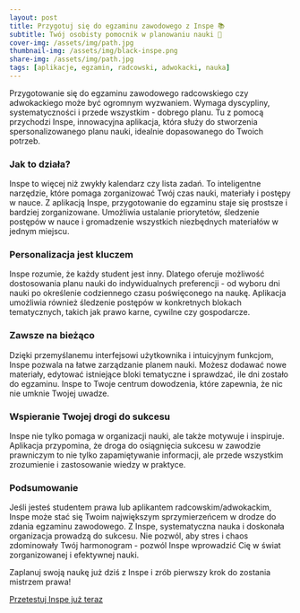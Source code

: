 ```yaml
---
layout: post
title: Przygotuj się do egzaminu zawodowego z Inspe 📚
subtitle: Twój osobisty pomocnik w planowaniu nauki 🛟
cover-img: /assets/img/path.jpg
thumbnail-img: /assets/img/black-inspe.png
share-img: /assets/img/path.jpg
tags: [aplikacje, egzamin, radcowski, adwokacki, nauka]
---
```


Przygotowanie się do egzaminu zawodowego radcowskiego czy adwokackiego może być ogromnym wyzwaniem. Wymaga dyscypliny, systematyczności i przede wszystkim - dobrego planu. Tu z pomocą przychodzi Inspe, innowacyjna aplikacja, która służy do stworzenia spersonalizowanego planu nauki, idealnie dopasowanego do Twoich potrzeb.

### Jak to działa?

Inspe to więcej niż zwykły kalendarz czy lista zadań. To inteligentne narzędzie, które pomaga zorganizować Twój czas nauki, materiały i postępy w nauce. Z aplikacją Inspe, przygotowanie do egzaminu staje się prostsze i bardziej zorganizowane. Umożliwia ustalanie priorytetów, śledzenie postępów w nauce i gromadzenie wszystkich niezbędnych materiałów w jednym miejscu.

### Personalizacja jest kluczem

Inspe rozumie, że każdy student jest inny. Dlatego oferuje możliwość dostosowania planu nauki do indywidualnych preferencji - od wyboru dni nauki po określenie codziennego czasu poświęconego na naukę. Aplikacja umożliwia również śledzenie postępów w konkretnych blokach tematycznych, takich jak prawo karne, cywilne czy gospodarcze.

### Zawsze na bieżąco

Dzięki przemyślanemu interfejsowi użytkownika i intuicyjnym funkcjom, Inspe pozwala na łatwe zarządzanie planem nauki. Możesz dodawać nowe materiały, edytować istniejące bloki tematyczne i sprawdzać, ile dni zostało do egzaminu. Inspe to Twoje centrum dowodzenia, które zapewnia, że nic nie umknie Twojej uwadze.

### Wspieranie Twojej drogi do sukcesu

Inspe nie tylko pomaga w organizacji nauki, ale także motywuje i inspiruje. Aplikacja przypomina, że droga do osiągnięcia sukcesu w zawodzie prawniczym to nie tylko zapamiętywanie informacji, ale przede wszystkim zrozumienie i zastosowanie wiedzy w praktyce.

### Podsumowanie

Jeśli jesteś studentem prawa lub aplikantem radcowskim/adwokackim, Inspe może stać się Twoim największym sprzymierzeńcem w drodze do zdania egzaminu zawodowego. Z Inspe, systematyczna nauka i doskonała organizacja prowadzą do sukcesu. Nie pozwól, aby stres i chaos zdominowały Twój harmonogram - pozwól Inspe wprowadzić Cię w świat zorganizowanej i efektywnej nauki.

Zaplanuj swoją naukę już dziś z Inspe i zrób pierwszy krok do zostania mistrzem prawa!

[Przetestuj Inspe już teraz](#)
